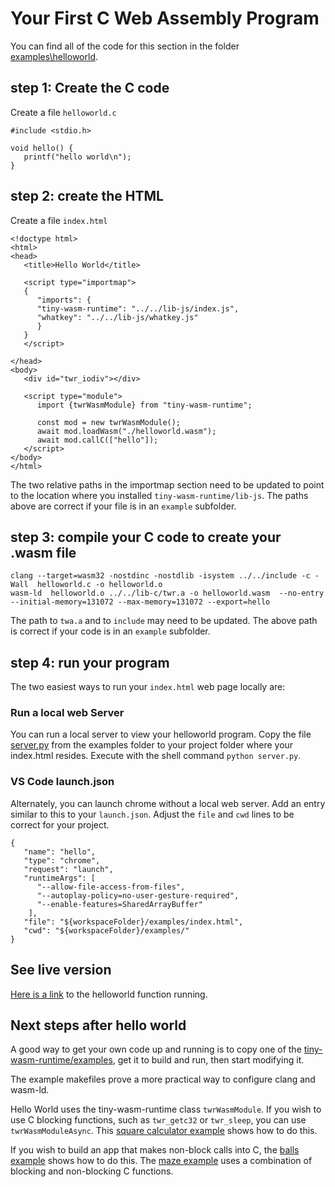# Your First C Web Assembly Program
You can find all of the code for this section in the folder [examples\helloworld](https://github.com/twiddlingbits/tiny-wasm-runtime/tree/main/examples/helloworld).

## step 1: Create the C code
Create a file `helloworld.c`
~~~
#include <stdio.h>

void hello() {
   printf("hello world\n");
}
~~~

## step 2: create the HTML
Create a file `index.html`
~~~
<!doctype html>
<html>
<head>
   <title>Hello World</title>

   <script type="importmap">
   {
      "imports": {
      "tiny-wasm-runtime": "../../lib-js/index.js",
      "whatkey": "../../lib-js/whatkey.js"
      }
   }
   </script>

</head>
<body>
   <div id="twr_iodiv"></div>

   <script type="module">
      import {twrWasmModule} from "tiny-wasm-runtime";
      
      const mod = new twrWasmModule();
      await mod.loadWasm("./helloworld.wasm");
      await mod.callC(["hello"]);
   </script>
</body>
</html>
~~~

The two relative paths in the importmap section need to be updated to point to the location where you installed `tiny-wasm-runtime/lib-js`.  The paths above are correct if your file is in an `example` subfolder.

## step 3: compile your C code to create your .wasm file
~~~
clang --target=wasm32 -nostdinc -nostdlib -isystem ../../include -c -Wall  helloworld.c -o helloworld.o
wasm-ld  helloworld.o ../../lib-c/twr.a -o helloworld.wasm  --no-entry --initial-memory=131072 --max-memory=131072 --export=hello 
~~~

The path to `twa.a` and to `include`  may need to be updated.  The above path is correct if your code is in an `example` subfolder.

## step 4: run your program
The two easiest ways to run your `index.html` web page locally are:

### Run a local web Server
You can run a local server to view your helloworld program.  Copy the file [server.py](https://github.com/twiddlingbits/tiny-wasm-runtime/blob/main/examples/server.py) from the examples folder to your project folder where your index.html resides.  Execute with the shell command `python server.py`.

### VS Code launch.json
Alternately, you can launch chrome without a local web server.  Add an entry similar to this to your `launch.json`.  Adjust the `file` and `cwd` lines to be correct for your project.
~~~
{
   "name": "hello",
   "type": "chrome",
   "request": "launch",
   "runtimeArgs": [
      "--allow-file-access-from-files",
      "--autoplay-policy=no-user-gesture-required",
      "--enable-features=SharedArrayBuffer"
    ],
   "file": "${workspaceFolder}/examples/index.html",
   "cwd": "${workspaceFolder}/examples/"
}
~~~


## See live version
[Here is a link](/examples/helloworld/index.html) to the helloworld function running.

## Next steps after hello world
A good way to get your own code up and running is to copy one of the [tiny-wasm-runtime/examples](../examples/examples-overview.md), get it to build and run, then start modifying it.  

The example makefiles prove a more practical way to configure clang and wasm-ld.

Hello World uses the tiny-wasm-runtime class `twrWasmModule`.   If you wish to use C blocking functions, such as `twr_getc32` or `twr_sleep`, you can use `twrWasmModuleAsync`.  This [square calculator example](../examples/examples-stdio-div.md) shows how to do this.  

If you wish to build an app that makes non-block calls into C, the [balls example](../examples/examples-balls.md) shows how to do this. The [maze example](../examples/examples-maze.md) uses a combination of blocking and non-blocking C functions.


